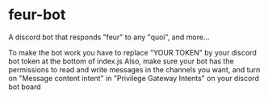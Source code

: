 # feur-bot
 A discord bot that responds "feur" to any "quoi", and more...

To make the bot work you have to replace "YOUR TOKEN" by your discord bot token at the bottom of index.js
Also, make sure your bot has the permissions to read and write messages in the channels you want, and turn on 
"Message content intent" in "Privilege Gateway Intents" on your discord bot board